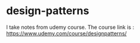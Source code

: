 # design-patterns

I take notes from udemy course. 
The course link is : https://www.udemy.com/course/designpatterns/
